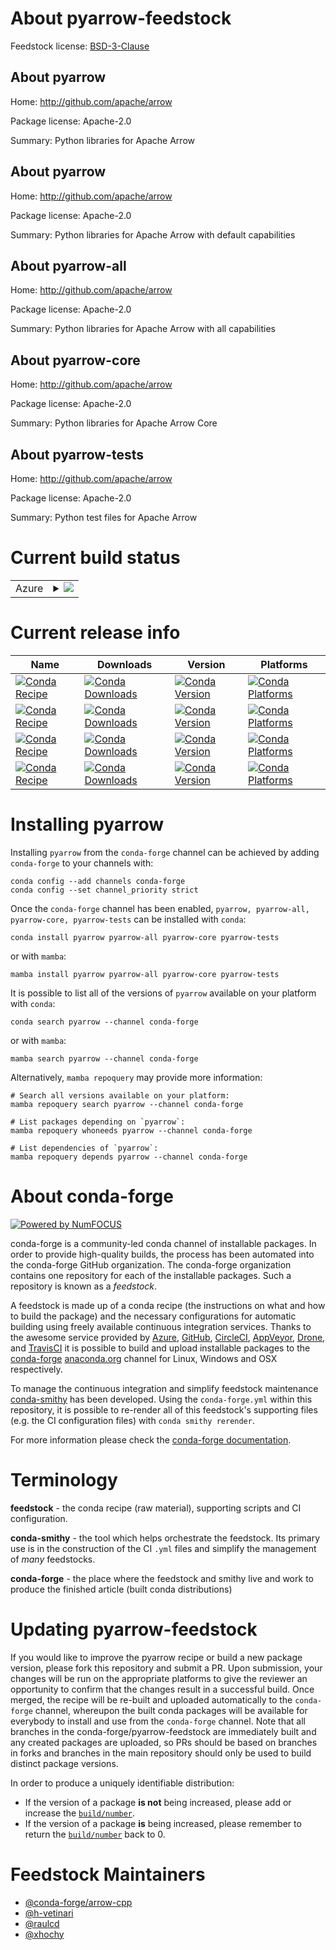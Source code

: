 About pyarrow-feedstock
=======================

Feedstock license: [BSD-3-Clause](https://github.com/conda-forge/pyarrow-feedstock/blob/main/LICENSE.txt)


About pyarrow
-------------

Home: http://github.com/apache/arrow

Package license: Apache-2.0

Summary: Python libraries for Apache Arrow

About pyarrow
-------------

Home: http://github.com/apache/arrow

Package license: Apache-2.0

Summary: Python libraries for Apache Arrow with default capabilities

About pyarrow-all
-----------------

Home: http://github.com/apache/arrow

Package license: Apache-2.0

Summary: Python libraries for Apache Arrow with all capabilities

About pyarrow-core
------------------

Home: http://github.com/apache/arrow

Package license: Apache-2.0

Summary: Python libraries for Apache Arrow Core

About pyarrow-tests
-------------------

Home: http://github.com/apache/arrow

Package license: Apache-2.0

Summary: Python test files for Apache Arrow

Current build status
====================


<table>
    
  <tr>
    <td>Azure</td>
    <td>
      <details>
        <summary>
          <a href="https://dev.azure.com/conda-forge/feedstock-builds/_build/latest?definitionId=839&branchName=main">
            <img src="https://dev.azure.com/conda-forge/feedstock-builds/_apis/build/status/pyarrow-feedstock?branchName=main">
          </a>
        </summary>
        <table>
          <thead><tr><th>Variant</th><th>Status</th></tr></thead>
          <tbody><tr>
              <td>linux_64_cuda_compiler_versionNonepython3.10.____cpython</td>
              <td>
                <a href="https://dev.azure.com/conda-forge/feedstock-builds/_build/latest?definitionId=839&branchName=main">
                  <img src="https://dev.azure.com/conda-forge/feedstock-builds/_apis/build/status/pyarrow-feedstock?branchName=main&jobName=linux&configuration=linux%20linux_64_cuda_compiler_versionNonepython3.10.____cpython" alt="variant">
                </a>
              </td>
            </tr><tr>
              <td>linux_64_cuda_compiler_versionNonepython3.11.____cpython</td>
              <td>
                <a href="https://dev.azure.com/conda-forge/feedstock-builds/_build/latest?definitionId=839&branchName=main">
                  <img src="https://dev.azure.com/conda-forge/feedstock-builds/_apis/build/status/pyarrow-feedstock?branchName=main&jobName=linux&configuration=linux%20linux_64_cuda_compiler_versionNonepython3.11.____cpython" alt="variant">
                </a>
              </td>
            </tr><tr>
              <td>linux_64_cuda_compiler_versionNonepython3.12.____cpython</td>
              <td>
                <a href="https://dev.azure.com/conda-forge/feedstock-builds/_build/latest?definitionId=839&branchName=main">
                  <img src="https://dev.azure.com/conda-forge/feedstock-builds/_apis/build/status/pyarrow-feedstock?branchName=main&jobName=linux&configuration=linux%20linux_64_cuda_compiler_versionNonepython3.12.____cpython" alt="variant">
                </a>
              </td>
            </tr><tr>
              <td>linux_64_cuda_compiler_versionNonepython3.9.____cpython</td>
              <td>
                <a href="https://dev.azure.com/conda-forge/feedstock-builds/_build/latest?definitionId=839&branchName=main">
                  <img src="https://dev.azure.com/conda-forge/feedstock-builds/_apis/build/status/pyarrow-feedstock?branchName=main&jobName=linux&configuration=linux%20linux_64_cuda_compiler_versionNonepython3.9.____cpython" alt="variant">
                </a>
              </td>
            </tr><tr>
              <td>linux_aarch64_cuda_compiler_versionNonepython3.10.____cpython</td>
              <td>
                <a href="https://dev.azure.com/conda-forge/feedstock-builds/_build/latest?definitionId=839&branchName=main">
                  <img src="https://dev.azure.com/conda-forge/feedstock-builds/_apis/build/status/pyarrow-feedstock?branchName=main&jobName=linux&configuration=linux%20linux_aarch64_cuda_compiler_versionNonepython3.10.____cpython" alt="variant">
                </a>
              </td>
            </tr><tr>
              <td>linux_aarch64_cuda_compiler_versionNonepython3.11.____cpython</td>
              <td>
                <a href="https://dev.azure.com/conda-forge/feedstock-builds/_build/latest?definitionId=839&branchName=main">
                  <img src="https://dev.azure.com/conda-forge/feedstock-builds/_apis/build/status/pyarrow-feedstock?branchName=main&jobName=linux&configuration=linux%20linux_aarch64_cuda_compiler_versionNonepython3.11.____cpython" alt="variant">
                </a>
              </td>
            </tr><tr>
              <td>linux_aarch64_cuda_compiler_versionNonepython3.12.____cpython</td>
              <td>
                <a href="https://dev.azure.com/conda-forge/feedstock-builds/_build/latest?definitionId=839&branchName=main">
                  <img src="https://dev.azure.com/conda-forge/feedstock-builds/_apis/build/status/pyarrow-feedstock?branchName=main&jobName=linux&configuration=linux%20linux_aarch64_cuda_compiler_versionNonepython3.12.____cpython" alt="variant">
                </a>
              </td>
            </tr><tr>
              <td>linux_aarch64_cuda_compiler_versionNonepython3.9.____cpython</td>
              <td>
                <a href="https://dev.azure.com/conda-forge/feedstock-builds/_build/latest?definitionId=839&branchName=main">
                  <img src="https://dev.azure.com/conda-forge/feedstock-builds/_apis/build/status/pyarrow-feedstock?branchName=main&jobName=linux&configuration=linux%20linux_aarch64_cuda_compiler_versionNonepython3.9.____cpython" alt="variant">
                </a>
              </td>
            </tr><tr>
              <td>linux_ppc64le_cuda_compiler_version12.4python3.10.____cpython</td>
              <td>
                <a href="https://dev.azure.com/conda-forge/feedstock-builds/_build/latest?definitionId=839&branchName=main">
                  <img src="https://dev.azure.com/conda-forge/feedstock-builds/_apis/build/status/pyarrow-feedstock?branchName=main&jobName=linux&configuration=linux%20linux_ppc64le_cuda_compiler_version12.4python3.10.____cpython" alt="variant">
                </a>
              </td>
            </tr><tr>
              <td>linux_ppc64le_cuda_compiler_version12.4python3.11.____cpython</td>
              <td>
                <a href="https://dev.azure.com/conda-forge/feedstock-builds/_build/latest?definitionId=839&branchName=main">
                  <img src="https://dev.azure.com/conda-forge/feedstock-builds/_apis/build/status/pyarrow-feedstock?branchName=main&jobName=linux&configuration=linux%20linux_ppc64le_cuda_compiler_version12.4python3.11.____cpython" alt="variant">
                </a>
              </td>
            </tr><tr>
              <td>linux_ppc64le_cuda_compiler_version12.4python3.12.____cpython</td>
              <td>
                <a href="https://dev.azure.com/conda-forge/feedstock-builds/_build/latest?definitionId=839&branchName=main">
                  <img src="https://dev.azure.com/conda-forge/feedstock-builds/_apis/build/status/pyarrow-feedstock?branchName=main&jobName=linux&configuration=linux%20linux_ppc64le_cuda_compiler_version12.4python3.12.____cpython" alt="variant">
                </a>
              </td>
            </tr><tr>
              <td>linux_ppc64le_cuda_compiler_version12.4python3.9.____cpython</td>
              <td>
                <a href="https://dev.azure.com/conda-forge/feedstock-builds/_build/latest?definitionId=839&branchName=main">
                  <img src="https://dev.azure.com/conda-forge/feedstock-builds/_apis/build/status/pyarrow-feedstock?branchName=main&jobName=linux&configuration=linux%20linux_ppc64le_cuda_compiler_version12.4python3.9.____cpython" alt="variant">
                </a>
              </td>
            </tr><tr>
              <td>linux_ppc64le_cuda_compiler_versionNonepython3.10.____cpython</td>
              <td>
                <a href="https://dev.azure.com/conda-forge/feedstock-builds/_build/latest?definitionId=839&branchName=main">
                  <img src="https://dev.azure.com/conda-forge/feedstock-builds/_apis/build/status/pyarrow-feedstock?branchName=main&jobName=linux&configuration=linux%20linux_ppc64le_cuda_compiler_versionNonepython3.10.____cpython" alt="variant">
                </a>
              </td>
            </tr><tr>
              <td>linux_ppc64le_cuda_compiler_versionNonepython3.11.____cpython</td>
              <td>
                <a href="https://dev.azure.com/conda-forge/feedstock-builds/_build/latest?definitionId=839&branchName=main">
                  <img src="https://dev.azure.com/conda-forge/feedstock-builds/_apis/build/status/pyarrow-feedstock?branchName=main&jobName=linux&configuration=linux%20linux_ppc64le_cuda_compiler_versionNonepython3.11.____cpython" alt="variant">
                </a>
              </td>
            </tr><tr>
              <td>linux_ppc64le_cuda_compiler_versionNonepython3.12.____cpython</td>
              <td>
                <a href="https://dev.azure.com/conda-forge/feedstock-builds/_build/latest?definitionId=839&branchName=main">
                  <img src="https://dev.azure.com/conda-forge/feedstock-builds/_apis/build/status/pyarrow-feedstock?branchName=main&jobName=linux&configuration=linux%20linux_ppc64le_cuda_compiler_versionNonepython3.12.____cpython" alt="variant">
                </a>
              </td>
            </tr><tr>
              <td>linux_ppc64le_cuda_compiler_versionNonepython3.9.____cpython</td>
              <td>
                <a href="https://dev.azure.com/conda-forge/feedstock-builds/_build/latest?definitionId=839&branchName=main">
                  <img src="https://dev.azure.com/conda-forge/feedstock-builds/_apis/build/status/pyarrow-feedstock?branchName=main&jobName=linux&configuration=linux%20linux_ppc64le_cuda_compiler_versionNonepython3.9.____cpython" alt="variant">
                </a>
              </td>
            </tr><tr>
              <td>osx_64_python3.10.____cpython</td>
              <td>
                <a href="https://dev.azure.com/conda-forge/feedstock-builds/_build/latest?definitionId=839&branchName=main">
                  <img src="https://dev.azure.com/conda-forge/feedstock-builds/_apis/build/status/pyarrow-feedstock?branchName=main&jobName=osx&configuration=osx%20osx_64_python3.10.____cpython" alt="variant">
                </a>
              </td>
            </tr><tr>
              <td>osx_64_python3.11.____cpython</td>
              <td>
                <a href="https://dev.azure.com/conda-forge/feedstock-builds/_build/latest?definitionId=839&branchName=main">
                  <img src="https://dev.azure.com/conda-forge/feedstock-builds/_apis/build/status/pyarrow-feedstock?branchName=main&jobName=osx&configuration=osx%20osx_64_python3.11.____cpython" alt="variant">
                </a>
              </td>
            </tr><tr>
              <td>osx_64_python3.12.____cpython</td>
              <td>
                <a href="https://dev.azure.com/conda-forge/feedstock-builds/_build/latest?definitionId=839&branchName=main">
                  <img src="https://dev.azure.com/conda-forge/feedstock-builds/_apis/build/status/pyarrow-feedstock?branchName=main&jobName=osx&configuration=osx%20osx_64_python3.12.____cpython" alt="variant">
                </a>
              </td>
            </tr><tr>
              <td>osx_64_python3.9.____cpython</td>
              <td>
                <a href="https://dev.azure.com/conda-forge/feedstock-builds/_build/latest?definitionId=839&branchName=main">
                  <img src="https://dev.azure.com/conda-forge/feedstock-builds/_apis/build/status/pyarrow-feedstock?branchName=main&jobName=osx&configuration=osx%20osx_64_python3.9.____cpython" alt="variant">
                </a>
              </td>
            </tr><tr>
              <td>osx_arm64_python3.10.____cpython</td>
              <td>
                <a href="https://dev.azure.com/conda-forge/feedstock-builds/_build/latest?definitionId=839&branchName=main">
                  <img src="https://dev.azure.com/conda-forge/feedstock-builds/_apis/build/status/pyarrow-feedstock?branchName=main&jobName=osx&configuration=osx%20osx_arm64_python3.10.____cpython" alt="variant">
                </a>
              </td>
            </tr><tr>
              <td>osx_arm64_python3.11.____cpython</td>
              <td>
                <a href="https://dev.azure.com/conda-forge/feedstock-builds/_build/latest?definitionId=839&branchName=main">
                  <img src="https://dev.azure.com/conda-forge/feedstock-builds/_apis/build/status/pyarrow-feedstock?branchName=main&jobName=osx&configuration=osx%20osx_arm64_python3.11.____cpython" alt="variant">
                </a>
              </td>
            </tr><tr>
              <td>osx_arm64_python3.12.____cpython</td>
              <td>
                <a href="https://dev.azure.com/conda-forge/feedstock-builds/_build/latest?definitionId=839&branchName=main">
                  <img src="https://dev.azure.com/conda-forge/feedstock-builds/_apis/build/status/pyarrow-feedstock?branchName=main&jobName=osx&configuration=osx%20osx_arm64_python3.12.____cpython" alt="variant">
                </a>
              </td>
            </tr><tr>
              <td>osx_arm64_python3.9.____cpython</td>
              <td>
                <a href="https://dev.azure.com/conda-forge/feedstock-builds/_build/latest?definitionId=839&branchName=main">
                  <img src="https://dev.azure.com/conda-forge/feedstock-builds/_apis/build/status/pyarrow-feedstock?branchName=main&jobName=osx&configuration=osx%20osx_arm64_python3.9.____cpython" alt="variant">
                </a>
              </td>
            </tr><tr>
              <td>win_64_cuda_compiler_versionNonepython3.10.____cpython</td>
              <td>
                <a href="https://dev.azure.com/conda-forge/feedstock-builds/_build/latest?definitionId=839&branchName=main">
                  <img src="https://dev.azure.com/conda-forge/feedstock-builds/_apis/build/status/pyarrow-feedstock?branchName=main&jobName=win&configuration=win%20win_64_cuda_compiler_versionNonepython3.10.____cpython" alt="variant">
                </a>
              </td>
            </tr><tr>
              <td>win_64_cuda_compiler_versionNonepython3.11.____cpython</td>
              <td>
                <a href="https://dev.azure.com/conda-forge/feedstock-builds/_build/latest?definitionId=839&branchName=main">
                  <img src="https://dev.azure.com/conda-forge/feedstock-builds/_apis/build/status/pyarrow-feedstock?branchName=main&jobName=win&configuration=win%20win_64_cuda_compiler_versionNonepython3.11.____cpython" alt="variant">
                </a>
              </td>
            </tr><tr>
              <td>win_64_cuda_compiler_versionNonepython3.12.____cpython</td>
              <td>
                <a href="https://dev.azure.com/conda-forge/feedstock-builds/_build/latest?definitionId=839&branchName=main">
                  <img src="https://dev.azure.com/conda-forge/feedstock-builds/_apis/build/status/pyarrow-feedstock?branchName=main&jobName=win&configuration=win%20win_64_cuda_compiler_versionNonepython3.12.____cpython" alt="variant">
                </a>
              </td>
            </tr><tr>
              <td>win_64_cuda_compiler_versionNonepython3.9.____cpython</td>
              <td>
                <a href="https://dev.azure.com/conda-forge/feedstock-builds/_build/latest?definitionId=839&branchName=main">
                  <img src="https://dev.azure.com/conda-forge/feedstock-builds/_apis/build/status/pyarrow-feedstock?branchName=main&jobName=win&configuration=win%20win_64_cuda_compiler_versionNonepython3.9.____cpython" alt="variant">
                </a>
              </td>
            </tr>
          </tbody>
        </table>
      </details>
    </td>
  </tr>
</table>

Current release info
====================

| Name | Downloads | Version | Platforms |
| --- | --- | --- | --- |
| [![Conda Recipe](https://img.shields.io/badge/recipe-pyarrow-green.svg)](https://anaconda.org/conda-forge/pyarrow) | [![Conda Downloads](https://img.shields.io/conda/dn/conda-forge/pyarrow.svg)](https://anaconda.org/conda-forge/pyarrow) | [![Conda Version](https://img.shields.io/conda/vn/conda-forge/pyarrow.svg)](https://anaconda.org/conda-forge/pyarrow) | [![Conda Platforms](https://img.shields.io/conda/pn/conda-forge/pyarrow.svg)](https://anaconda.org/conda-forge/pyarrow) |
| [![Conda Recipe](https://img.shields.io/badge/recipe-pyarrow--all-green.svg)](https://anaconda.org/conda-forge/pyarrow-all) | [![Conda Downloads](https://img.shields.io/conda/dn/conda-forge/pyarrow-all.svg)](https://anaconda.org/conda-forge/pyarrow-all) | [![Conda Version](https://img.shields.io/conda/vn/conda-forge/pyarrow-all.svg)](https://anaconda.org/conda-forge/pyarrow-all) | [![Conda Platforms](https://img.shields.io/conda/pn/conda-forge/pyarrow-all.svg)](https://anaconda.org/conda-forge/pyarrow-all) |
| [![Conda Recipe](https://img.shields.io/badge/recipe-pyarrow--core-green.svg)](https://anaconda.org/conda-forge/pyarrow-core) | [![Conda Downloads](https://img.shields.io/conda/dn/conda-forge/pyarrow-core.svg)](https://anaconda.org/conda-forge/pyarrow-core) | [![Conda Version](https://img.shields.io/conda/vn/conda-forge/pyarrow-core.svg)](https://anaconda.org/conda-forge/pyarrow-core) | [![Conda Platforms](https://img.shields.io/conda/pn/conda-forge/pyarrow-core.svg)](https://anaconda.org/conda-forge/pyarrow-core) |
| [![Conda Recipe](https://img.shields.io/badge/recipe-pyarrow--tests-green.svg)](https://anaconda.org/conda-forge/pyarrow-tests) | [![Conda Downloads](https://img.shields.io/conda/dn/conda-forge/pyarrow-tests.svg)](https://anaconda.org/conda-forge/pyarrow-tests) | [![Conda Version](https://img.shields.io/conda/vn/conda-forge/pyarrow-tests.svg)](https://anaconda.org/conda-forge/pyarrow-tests) | [![Conda Platforms](https://img.shields.io/conda/pn/conda-forge/pyarrow-tests.svg)](https://anaconda.org/conda-forge/pyarrow-tests) |

Installing pyarrow
==================

Installing `pyarrow` from the `conda-forge` channel can be achieved by adding `conda-forge` to your channels with:

```
conda config --add channels conda-forge
conda config --set channel_priority strict
```

Once the `conda-forge` channel has been enabled, `pyarrow, pyarrow-all, pyarrow-core, pyarrow-tests` can be installed with `conda`:

```
conda install pyarrow pyarrow-all pyarrow-core pyarrow-tests
```

or with `mamba`:

```
mamba install pyarrow pyarrow-all pyarrow-core pyarrow-tests
```

It is possible to list all of the versions of `pyarrow` available on your platform with `conda`:

```
conda search pyarrow --channel conda-forge
```

or with `mamba`:

```
mamba search pyarrow --channel conda-forge
```

Alternatively, `mamba repoquery` may provide more information:

```
# Search all versions available on your platform:
mamba repoquery search pyarrow --channel conda-forge

# List packages depending on `pyarrow`:
mamba repoquery whoneeds pyarrow --channel conda-forge

# List dependencies of `pyarrow`:
mamba repoquery depends pyarrow --channel conda-forge
```


About conda-forge
=================

[![Powered by
NumFOCUS](https://img.shields.io/badge/powered%20by-NumFOCUS-orange.svg?style=flat&colorA=E1523D&colorB=007D8A)](https://numfocus.org)

conda-forge is a community-led conda channel of installable packages.
In order to provide high-quality builds, the process has been automated into the
conda-forge GitHub organization. The conda-forge organization contains one repository
for each of the installable packages. Such a repository is known as a *feedstock*.

A feedstock is made up of a conda recipe (the instructions on what and how to build
the package) and the necessary configurations for automatic building using freely
available continuous integration services. Thanks to the awesome service provided by
[Azure](https://azure.microsoft.com/en-us/services/devops/), [GitHub](https://github.com/),
[CircleCI](https://circleci.com/), [AppVeyor](https://www.appveyor.com/),
[Drone](https://cloud.drone.io/welcome), and [TravisCI](https://travis-ci.com/)
it is possible to build and upload installable packages to the
[conda-forge](https://anaconda.org/conda-forge) [anaconda.org](https://anaconda.org/)
channel for Linux, Windows and OSX respectively.

To manage the continuous integration and simplify feedstock maintenance
[conda-smithy](https://github.com/conda-forge/conda-smithy) has been developed.
Using the ``conda-forge.yml`` within this repository, it is possible to re-render all of
this feedstock's supporting files (e.g. the CI configuration files) with ``conda smithy rerender``.

For more information please check the [conda-forge documentation](https://conda-forge.org/docs/).

Terminology
===========

**feedstock** - the conda recipe (raw material), supporting scripts and CI configuration.

**conda-smithy** - the tool which helps orchestrate the feedstock.
                   Its primary use is in the construction of the CI ``.yml`` files
                   and simplify the management of *many* feedstocks.

**conda-forge** - the place where the feedstock and smithy live and work to
                  produce the finished article (built conda distributions)


Updating pyarrow-feedstock
==========================

If you would like to improve the pyarrow recipe or build a new
package version, please fork this repository and submit a PR. Upon submission,
your changes will be run on the appropriate platforms to give the reviewer an
opportunity to confirm that the changes result in a successful build. Once
merged, the recipe will be re-built and uploaded automatically to the
`conda-forge` channel, whereupon the built conda packages will be available for
everybody to install and use from the `conda-forge` channel.
Note that all branches in the conda-forge/pyarrow-feedstock are
immediately built and any created packages are uploaded, so PRs should be based
on branches in forks and branches in the main repository should only be used to
build distinct package versions.

In order to produce a uniquely identifiable distribution:
 * If the version of a package **is not** being increased, please add or increase
   the [``build/number``](https://docs.conda.io/projects/conda-build/en/latest/resources/define-metadata.html#build-number-and-string).
 * If the version of a package **is** being increased, please remember to return
   the [``build/number``](https://docs.conda.io/projects/conda-build/en/latest/resources/define-metadata.html#build-number-and-string)
   back to 0.

Feedstock Maintainers
=====================

* [@conda-forge/arrow-cpp](https://github.com/orgs/conda-forge/teams/arrow-cpp/)
* [@h-vetinari](https://github.com/h-vetinari/)
* [@raulcd](https://github.com/raulcd/)
* [@xhochy](https://github.com/xhochy/)

